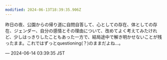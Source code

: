```yaml
---
modified: 2024-06-13T18:39:35.906Z
---
```


<p>昨日の夜、公園からの帰り道に自問自答して、心としての存在、体としての存在、ジェンダー、自分の感情とその理由について、改めてよく考えてみたけれど、少しはっきりしたこともあった一方で、結局途中で解き明かせないことが残ったまま。これではずっとquestioning(？)のままだよね…。</p>

&mdash; 2024-06-14 03:39:35 JST

<!-- Original URL: https://mastodon.social/@sakuramochi0/112610769364894370-->
